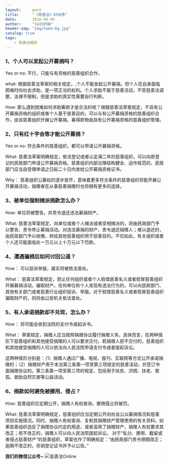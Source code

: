 ```yaml
---
layout:     post
title:      "《慈善法》6问6答"
date:       2016-04-05
author:     "1415的碗"
header-img: "img/home-bg.jpg"
catalog: true
tags:
    - 慈善法解析
---
```


### 1、个人可以发起公开募捐吗？
Yes or no:
不行，只能与有资格的慈善组织合作。

what:
根据慈善法草案的相关规定，,个人不能发起公开募捐。但个人在自身面临困难时向社会求助，是一项正当的权利。个人求助不属于慈善活动，不受慈善法调整，法律不限制，但是求助的真实性需要自行判断。

How:
那么遇到困难如何求助筹款才是合法的呢？根据慈善法草案规定，不具有公开募捐资格的组织或者个人基于慈善目的，可以与有公开募捐资格的慈善组织合作，由该慈善组织开展公开募捐，募得款物由具有公开募捐资格的慈善组织管理。

### 2、只有红十字会等才能公开募捐？
Yes or no:
符合条件的慈善组织，都可以申请公开募捐资格。

What:
慈善法草案明确规定，依法登记或者认定满二年的慈善组织，可以向原登记的民政部门申请公开募捐资格。慈善组织内部治理结构健全、运作规范的，民政部门应当自受理申请之日起二十日内发给公开募捐资格证书。

Why：
慈善组织公募权的逐步放开，意味着更多符合条件的慈善组织将能开展公开募捐活动，捐赠者在从事慈善捐赠时也将拥有更多的选择。

### 3、被单位强制摊派捐款怎么办？
How:
单位将被警告，并责令退还违法募捐财产。

What:
慈善法草案规定，向单位或者个人摊派或者变相摊派的，将由民政部门予以警告、责令停止募捐活动。对违法募捐的财产，责令退还捐赠人；难以退还的，由民政部门予以收缴，转给其他慈善组织用于慈善目的。不仅如此，有关组织或者个人还可能面临处一万元以上十万元以下罚款。

### 4、遭遇骗捐后如何讨回公道？
How：
可以投诉举报，属实将被依法查处。

What：
慈善法草案规定，禁止任何组织或者个人假借慈善名义或者假冒慈善组织开展募捐活动，骗取财产。任何单位和个人发现有违法行为的，可以向民政部门、其他有关部门或者慈善行业组织投诉、举报。对于假借慈善名义或者假冒慈善组织骗取财产的，则将由公安机关依法查处。

### 5、有人承诺捐款却不兑现，怎么办？
How：
将可能会收到法院的支付令或起诉书。

What：
草案规定，捐赠人应当按照捐赠协议履行捐赠义务。具体而言，在两种情形下慈善组织和其他接受捐赠的人可以要求交付。若捐赠人拒不交付的，慈善组织和其他接受捐赠的人可以依法向人民法院申请支付令或者提起诉讼。

这两种情形分别是：（1）捐赠人通过广播、电视、报刊、互联网等方式公开承诺捐赠的；（2）捐赠财产用于本法第三条第一项至第三项规定的慈善活动，并签订书面捐赠协议的。第三条第一项至第三项的规定，包括用于扶贫、济困、扶老、救孤、救助自然灾害等公益活动。

### 6、捐款如何避免被挪用、侵占？
How:
慈善组织应定期公开，捐赠人有权查询，挪用侵占将被罚。

What:
慈善法草案明确规定，慈善组织应当定期公开向社会公众募捐情况和慈善项目实施情况。同时，捐赠人有权查询、复制其捐赠财产管理使用的有关资料。如果慈善组织违反了捐赠协议约定的用途，或者滥用了捐赠财产，捐赠人有权要求其改正；拒不改正的，捐赠人可以向人民法院提起诉讼。
对于“私分、挪用、截留或者侵占慈善财产”的慈善组织，草案也作了明确规定：“由民政部门责令限期改正；逾期不改正的，吊销登记证书并予以公告。”

**我们的微信公众号~**
![慈善法Online](http://i.imgur.com/bpQRLhc.jpg)

